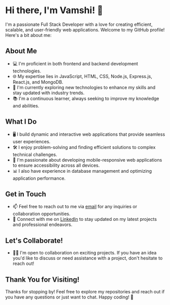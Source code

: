 # Hi there, I'm Vamshi! 👋

I'm a passionate Full Stack Developer with a love for creating efficient, scalable, and user-friendly web applications. Welcome to my GitHub profile! Here's a bit about me:

## About Me

- 💻 I'm proficient in both frontend and backend development technologies.
- 🌐 My expertise lies in JavaScript, HTML, CSS, Node.js, Express.js, React.js, and MongoDB.
- 🔭 I'm currently exploring new technologies to enhance my skills and stay updated with industry trends.
- 📚 I'm a continuous learner, always seeking to improve my knowledge and abilities.

## What I Do

- 🖥️ I build dynamic and interactive web applications that provide seamless user experiences.
- 🛠️ I enjoy problem-solving and finding efficient solutions to complex technical challenges.
- 📱 I'm passionate about developing mobile-responsive web applications to ensure accessibility across all devices.
- 📊 I also have experience in database management and optimizing application performance.

## Get in Touch

- 📫 Feel free to reach out to me via [email](mailto:vamshimarepu817@gmail.com) for any inquiries or collaboration opportunities.
- 🔗 Connect with me on [LinkedIn](https://www.linkedin.com/in/vamshi-marepu-003a802a8/) to stay updated on my latest projects and professional endeavors.

## Let's Collaborate!

- 👨‍💻 I'm open to collaboration on exciting projects. If you have an idea you'd like to discuss or need assistance with a project, don't hesitate to reach out!

## Thank You for Visiting!

Thanks for stopping by! Feel free to explore my repositories and reach out if you have any questions or just want to chat. Happy coding! 🚀
